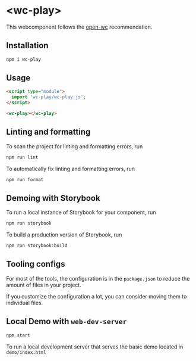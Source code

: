 # \<wc-play>

This webcomponent follows the [open-wc](https://github.com/open-wc/open-wc) recommendation.

## Installation

```bash
npm i wc-play
```

## Usage

```html
<script type="module">
  import 'wc-play/wc-play.js';
</script>

<wc-play></wc-play>
```

## Linting and formatting

To scan the project for linting and formatting errors, run

```bash
npm run lint
```

To automatically fix linting and formatting errors, run

```bash
npm run format
```

## Demoing with Storybook

To run a local instance of Storybook for your component, run

```bash
npm run storybook
```

To build a production version of Storybook, run

```bash
npm run storybook:build
```


## Tooling configs

For most of the tools, the configuration is in the `package.json` to reduce the amount of files in your project.

If you customize the configuration a lot, you can consider moving them to individual files.

## Local Demo with `web-dev-server`

```bash
npm start
```

To run a local development server that serves the basic demo located in `demo/index.html`
